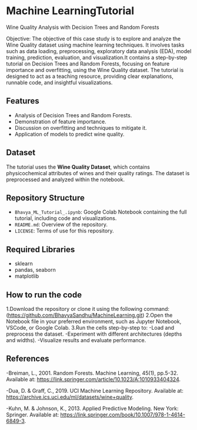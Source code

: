 # Machine LearningTutorial 
Wine Quality Analysis with Decision Trees and Random Forests

Objective: The objective of this case study is to explore and analyze the Wine Quality dataset using machine learning techniques. It involves tasks such as data loading, preprocessing, exploratory data analysis (EDA), model training, prediction, evaluation, and visualization.It contains a step-by-step tutorial on Decision Trees and Random Forests, focusing on feature importance and overfitting, using the Wine Quality dataset. The tutorial is designed to act as a teaching resource, providing clear explanations, runnable code, and insightful visualizations.

## Features
- Analysis of Decision Trees and Random Forests.
- Demonstration of feature importance.
- Discussion on overfitting and techniques to mitigate it.
- Application of models to predict wine quality.

## Dataset
The tutorial uses the **Wine Quality Dataset**, which contains physicochemical attributes of wines and their quality ratings. The dataset is preprocessed and analyzed within the notebook.


## Repository Structure
- `Bhavya_ML_Tutorial_.ipynb`: Google Colab Notebook containing the full tutorial, including code and visualizations.
- `README.md`: Overview of the repository.
- `LICENSE`: Terms of use for this repository.


## Required Libraries
- sklearn
- pandas, seaborn
- matplotlib
## How to run the code 
1.Download the repository or clone it using the following command:
(https://github.com/BhavyaSandhu/MachineLearning.git)
2.Open the  Notebook file in your preferred environment, such as Jupyter Notebook, VSCode, or Google Colab.
3.Run the cells step-by-step to:
-Load and preprocess the dataset.
-Experiment with different architectures (depths and widths).
-Visualize results and evaluate performance.

## References
-Breiman, L., 2001. Random Forests. Machine Learning, 45(1), pp.5-32. Available at: https://link.springer.com/article/10.1023/A:1010933404324.

-Dua, D. & Graff, C., 2019. UCI Machine Learning Repository. Available at: https://archive.ics.uci.edu/ml/datasets/wine+quality.

-Kuhn, M. & Johnson, K., 2013. Applied Predictive Modeling. New York: Springer. Available at: https://link.springer.com/book/10.1007/978-1-4614-6849-3.




